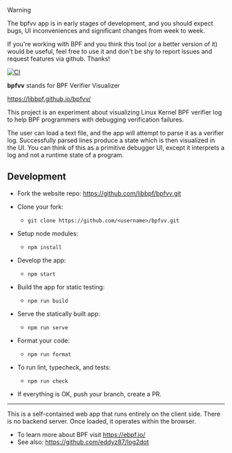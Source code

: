 > [!WARNING]
> The bpfvv app is in early stages of development, and you should expect
> bugs, UI inconveniences and significant changes from week to week.
>
> If you're working with BPF and you think this tool (or a better
> version of it) would be useful, feel free to use it and don't be shy
> to report issues and request features via github. Thanks!

[![CI](https://github.com/libbpf/bpfvv/actions/workflows/ci.yml/badge.svg)](https://github.com/libbpf/bpfvv/actions/workflows/ci.yml)

**bpfvv** stands for BPF Verifier Visualizer

https://libbpf.github.io/bpfvv/

This project is an experiment about visualizing Linux Kernel BPF verifier log to help BPF programmers with debugging verification failures.

The user can load a text file, and the app will attempt to parse it as a verifier log. Successfully parsed lines produce a state which is then visualized in the UI. You can think of this as a primitive debugger UI, except it interprets a log and not a runtime state of a program.

## Development

- Fork the website repo: https://github.com/libbpf/bpfvv.git

- Clone your fork:
    - `git clone https://github.com/<username>/bpfvv.git`

- Setup node modules:
	- `npm install`

- Develop the app:
	- `npm start`

- Build the app for static testing:
	- `npm run build`

- Serve the statically built app:
	- `npm run serve`

- Format your code:
	- `npm run format`

- To run lint, typecheck, and tests:
	- `npm run check`

- If everything is OK, push your branch, create a PR.

---

This is a self-contained web app that runs entirely on the client side. There is no backend server. Once loaded, it operates within the browser.

* To learn more about BPF visit https://ebpf.io/
* See also: https://github.com/eddyz87/log2dot
